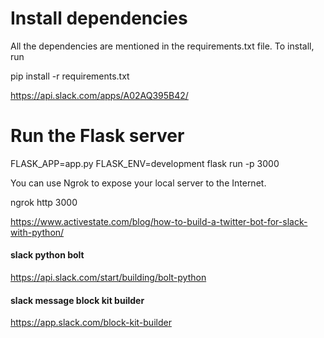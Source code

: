 # Install dependencies

All the dependencies are mentioned in the requirements.txt file. To install, run

pip install -r requirements.txt

https://api.slack.com/apps/A02AQ395B42/

# Run the Flask server

FLASK_APP=app.py FLASK_ENV=development flask run -p 3000

You can use Ngrok to expose your local server to the Internet.

ngrok http 3000

https://www.activestate.com/blog/how-to-build-a-twitter-bot-for-slack-with-python/

#### slack python bolt
https://api.slack.com/start/building/bolt-python

#### slack message block kit builder
https://app.slack.com/block-kit-builder
